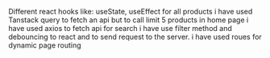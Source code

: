Different react hooks like: useState, useEffect
for all products i have used Tanstack query to fetch an api but to call limit 5 products in home page i have used axios to fetch api
for search i have use filter method and debouncing to react and to send request to the server.
i have used roues for dynamic page routing
